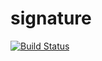 signature
=========
[![Build Status](https://travis-ci.org/tstehle/signature.png)](https://travis-ci.org/tstehle/signature)
